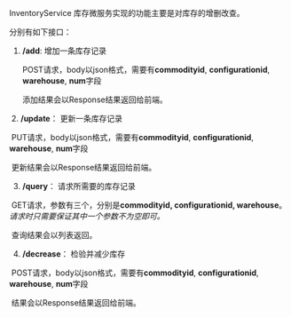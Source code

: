 InventoryService 库存微服务实现的功能主要是对库存的增删改查。

分别有如下接口：

1. **/add**: 增加一条库存记录

   POST请求，body以json格式，需要有**commodityid**, **configurationid**, **warehouse**, **num**字段

   添加结果会以Response结果返回给前端。

​    2.  **/update**： 更新一条库存记录

​	PUT请求，body以json格式，需要有**commodityid**, **configurationid**, **warehouse**, **num**字段

​	更新结果会以Response结果返回给前端。

3. **/query**： 请求所需要的库存记录

​	GET请求，参数有三个，分别是**commodityid, configurationid, warehouse**。*请求时只需要保证其中一个参数不为空即可。*

​	查询结果会以列表返回。

4. **/decrease**： 检验并减少库存

​	POST请求，body以json格式，需要有**commodityid**, **configurationid**, **warehouse**, **num**字段

​	结果会以Response结果返回给前端。